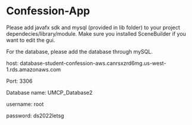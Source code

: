 # Confession-App
Please add javafx sdk and mysql (provided in lib folder) to your project dependecies/library/module. 
Make sure you installed SceneBuilder if you want to edit the gui.

For the database, please add the database through mySQL. 

host: database-student-confession-aws.canrsxzrd6mg.us-west-1.rds.amazonaws.com

Port: 3306

Database name: UMCP_Database2

username: root

password: ds2022letsg
